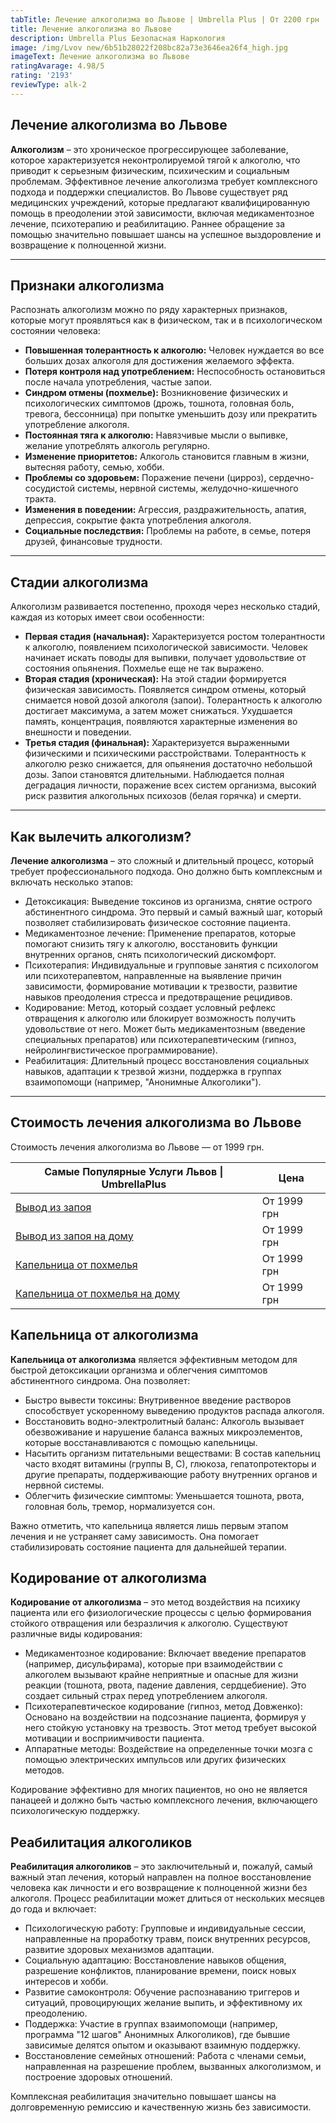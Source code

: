 ```yaml
---
tabTitle: Лечение алкоголизма во Львове | Umbrella Plus | От 2200 грн
title: Лечение алкоголизма во Львове
description: Umbrella Plus Безопасная Наркология
image: /img/Lvov new/6b51b28022f208bc82a73e3646ea26f4_high.jpg
imageText: Лечение алкоголизма во Львове
ratingAvarage: 4.98/5
rating: '2193'
reviewType: alk-2
---
```


## Лечение алкоголизма во Львове

**Алкоголизм** – это хроническое прогрессирующее заболевание, которое характеризуется неконтролируемой тягой к алкоголю, что приводит к серьезным физическим, психическим и социальным проблемам. Эффективное лечение алкоголизма требует комплексного подхода и поддержки специалистов. Во Львове существует ряд медицинских учреждений, которые предлагают квалифицированную помощь в преодолении этой зависимости, включая медикаментозное лечение, психотерапию и реабилитацию. Раннее обращение за помощью значительно повышает шансы на успешное выздоровление и возвращение к полноценной жизни.

***

## Признаки алкоголизма

Распознать алкоголизм можно по ряду характерных признаков, которые могут проявляться как в физическом, так и в психологическом состоянии человека:

* **Повышенная толерантность к алкоголю:** Человек нуждается во все больших дозах алкоголя для достижения желаемого эффекта.
* **Потеря контроля над употреблением:** Неспособность остановиться после начала употребления, частые запои.
* **Синдром отмены (похмелье):** Возникновение физических и психологических симптомов (дрожь, тошнота, головная боль, тревога, бессонница) при попытке уменьшить дозу или прекратить употребление алкоголя.
* **Постоянная тяга к алкоголю:** Навязчивые мысли о выпивке, желание употреблять алкоголь регулярно.
* **Изменение приоритетов:** Алкоголь становится главным в жизни, вытесняя работу, семью, хобби.
* **Проблемы со здоровьем:** Поражение печени (цирроз), сердечно-сосудистой системы, нервной системы, желудочно-кишечного тракта.
* **Изменения в поведении:** Агрессия, раздражительность, апатия, депрессия, сокрытие факта употребления алкоголя.
* **Социальные последствия:** Проблемы на работе, в семье, потеря друзей, финансовые трудности.

***

## Стадии алкоголизма

Алкоголизм развивается постепенно, проходя через несколько стадий, каждая из которых имеет свои особенности:

* **Первая стадия (начальная):** Характеризуется ростом толерантности к алкоголю, появлением психологической зависимости. Человек начинает искать поводы для выпивки, получает удовольствие от состояния опьянения. Похмелье еще не так выражено.
* **Вторая стадия (хроническая):** На этой стадии формируется физическая зависимость. Появляется синдром отмены, который снимается новой дозой алкоголя (запои). Толерантность к алкоголю достигает максимума, а затем может снижаться. Ухудшается память, концентрация, появляются характерные изменения во внешности и поведении.
* **Третья стадия (финальная):** Характеризуется выраженными физическими и психическими расстройствами. Толерантность к алкоголю резко снижается, для опьянения достаточно небольшой дозы. Запои становятся длительными. Наблюдается полная деградация личности, поражение всех систем организма, высокий риск развития алкогольных психозов (белая горячка) и смерти.

***

## Как вылечить алкоголизм?

**Лечение алкоголизма** – это сложный и длительный процесс, который требует профессионального подхода. Оно должно быть комплексным и включать несколько этапов:

* Детоксикация: Выведение токсинов из организма, снятие острого абстинентного синдрома. Это первый и самый важный шаг, который позволяет стабилизировать физическое состояние пациента.
* Медикаментозное лечение: Применение препаратов, которые помогают снизить тягу к алкоголю, восстановить функции внутренних органов, снять психологический дискомфорт.
* Психотерапия: Индивидуальные и групповые занятия с психологом или психотерапевтом, направленные на выявление причин зависимости, формирование мотивации к трезвости, развитие навыков преодоления стресса и предотвращение рецидивов.
* Кодирование: Метод, который создает условный рефлекс отвращения к алкоголю или блокирует возможность получить удовольствие от него. Может быть медикаментозным (введение специальных препаратов) или психотерапевтическим (гипноз, нейролингвистическое программирование).
* Реабилитация: Длительный процесс восстановления социальных навыков, адаптации к трезвой жизни, поддержка в группах взаимопомощи (например, "Анонимные Алкоголики").

***

## Стоимость лечения алкоголизма во Львове

Стоимость лечения алкоголизма во Львове — от 1999 грн.

| Самые Популярные Услуги Львов \| UmbrellaPlus                                                           | Цена        |
| ------------------------------------------------------------------------------------------------------- | ----------- |
| [Вывод из запоя](https://umbrella-plus.com.ua/lviv/vivod-iz-zapoia-lvov/)                               | От 1999 грн |
| [Вывод из запоя на дому](https://umbrella-plus.com.ua/lviv/vivod-iz-zapoia-na-domy-lvov/)               | От 1999 грн |
| [Капельница от похмелья](https://umbrella-plus.com.ua/lviv/kapelnica_ot_alkogola_v-lvov/)               | От 1999 грн |
| [Капельница от похмелья на дому](https://umbrella-plus.com.ua/lviv/kapelnica_ot_alkogola_na-domy-lvov/) | От 1999 грн |

## Капельница от алкоголизма

**Капельница от алкоголизма** является эффективным методом для быстрой детоксикации организма и облегчения симптомов абстинентного синдрома. Она позволяет:

* Быстро вывести токсины: Внутривенное введение растворов способствует ускоренному выведению продуктов распада алкоголя.
* Восстановить водно-электролитный баланс: Алкоголь вызывает обезвоживание и нарушение баланса важных микроэлементов, которые восстанавливаются с помощью капельницы.
* Насытить организм питательными веществами: В состав капельниц часто входят витамины (группы В, С), глюкоза, гепатопротекторы и другие препараты, поддерживающие работу внутренних органов и нервной системы.
* Облегчить физические симптомы: Уменьшается тошнота, рвота, головная боль, тремор, нормализуется сон.

Важно отметить, что капельница является лишь первым этапом лечения и не устраняет саму зависимость. Она помогает стабилизировать состояние пациента для дальнейшей терапии.

## Кодирование от алкоголизма

**Кодирование от алкоголизма** – это метод воздействия на психику пациента или его физиологические процессы с целью формирования стойкого отвращения или безразличия к алкоголю. Существуют различные виды кодирования:

* Медикаментозное кодирование: Включает введение препаратов (например, дисульфирама), которые при взаимодействии с алкоголем вызывают крайне неприятные и опасные для жизни реакции (тошнота, рвота, падение давления, сердцебиение). Это создает сильный страх перед употреблением алкоголя.
* Психотерапевтическое кодирование (гипноз, метод Довженко): Основано на воздействии на подсознание пациента, формируя у него стойкую установку на трезвость. Этот метод требует высокой мотивации и восприимчивости пациента.
* Аппаратные методы: Воздействие на определенные точки мозга с помощью электрических импульсов или других физических методов.

Кодирование эффективно для многих пациентов, но оно не является панацеей и должно быть частью комплексного лечения, включающего психологическую поддержку.

## Реабилитация алкоголиков

**Реабилитация алкоголиков** – это заключительный и, пожалуй, самый важный этап лечения, который направлен на полное восстановление человека как личности и его возвращение к полноценной жизни без алкоголя. Процесс реабилитации может длиться от нескольких месяцев до года и включает:

* Психологическую работу: Групповые и индивидуальные сессии, направленные на проработку травм, поиск внутренних ресурсов, развитие здоровых механизмов адаптации.
* Социальную адаптацию: Восстановление навыков общения, разрешение конфликтов, планирование времени, поиск новых интересов и хобби.
* Развитие самоконтроля: Обучение распознаванию триггеров и ситуаций, провоцирующих желание выпить, и эффективному их преодолению.
* Поддержка: Участие в группах взаимопомощи (например, программа "12 шагов" Анонимных Алкоголиков), где бывшие зависимые делятся опытом и оказывают взаимную поддержку.
* Восстановление семейных отношений: Работа с членами семьи, направленная на разрешение проблем, вызванных алкоголизмом, и построение здоровых отношений.

Комплексная реабилитация значительно повышает шансы на долговременную ремиссию и качественную жизнь без зависимости.

